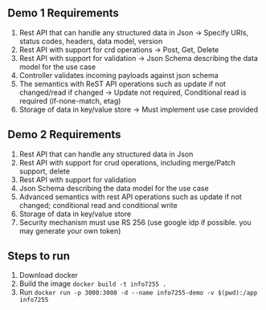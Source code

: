 ## Demo 1 Requirements

1. Rest API that can handle any structured data in Json -> Specify URIs, status codes, headers, data model, version
2. Rest API with support for crd operations -> Post, Get, Delete
3. Rest API with support for validation -> Json Schema describing the data model for the use case
4. Controller validates incoming payloads against json schema
5. The semantics with ReST API operations such as update if not changed/read if changed -> Update not required, Conditional read is required (if-none-match, etag)
6. Storage of data in key/value store -> Must implement use case provided

## Demo 2 Requirements

1. Rest API that can handle any structured data in Json
2. Rest API with support for crud operations, including merge/Patch support,  delete
3. Rest API with support for validation
4. Json Schema describing the data model for the use case
5. Advanced semantics with rest API operations such as update if not changed; conditional read and conditional write
6. Storage of data in key/value store
7. Security mechanism must use RS 256 (use google idp if possible. you may generate your own token)

## Steps to run
1. Download docker
2. Build the image `docker build -t info7255 .`
3. Run `docker run -p 3000:3000 -d --name info7255-demo -v $(pwd):/app info7255`
